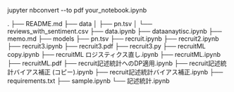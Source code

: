jupyter nbconvert --to pdf your_notebook.ipynb


.
├── README.md
├── data
│   ├── pn.tsv
│   └── reviews_with_sentiment.csv
├── data.ipynb
├── dataanaytisc.ipynb
├── memo.md
├── models
├── pn.tsv
├── recruit.ipynb
├── recruit2.ipynb
├── recruit3.ipynb
├── recruit3.pdf
├── recruit3.py
├── recruitML copy.ipynb
├── recruitML ロジスティクス直し.ipynb
├── recruitML.ipynb
├── recruitML.pdf
├── recruit記述統計へのDP適用.ipynb
├── recruit記述統計バイアス補正 (コピー).ipynb
├── recruit記述統計バイアス補正.ipynb
├── requirements.txt
├── sample.ipynb
└── 記述統計.ipynb

